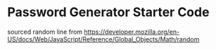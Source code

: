 # Password Generator Starter Code

sourced random line from https://developer.mozilla.org/en-US/docs/Web/JavaScript/Reference/Global_Objects/Math/random